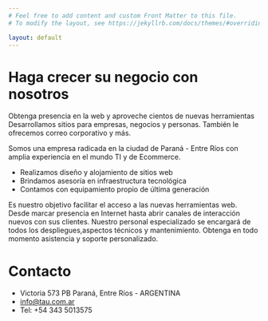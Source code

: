 ```yaml
---
# Feel free to add content and custom Front Matter to this file.
# To modify the layout, see https://jekyllrb.com/docs/themes/#overriding-theme-defaults

layout: default
---
```

# Haga crecer su negocio con nosotros

Obtenga presencia en la web y aproveche cientos de nuevas herramientas
Desarrollamos sitios para empresas, negocios y personas. También le ofrecemos correo corporativo y más.

Somos una empresa radicada en la ciudad de Paraná - Entre Ríos con amplia experiencia en el mundo TI y de Ecommerce. 

* Realizamos diseño y alojamiento de sitios web
* Brindamos asesoría en infraestructura tecnológica
* Contamos con equipamiento propio de última generación

Es nuestro objetivo facilitar el acceso a las nuevas herramientas web. Desde marcar presencia en Internet hasta abrir canales de interacción nuevos con sus clientes. Nuestro personal especializado se encargará de todos los despliegues,aspectos técnicos y mantenimiento. Obtenga en todo momento asistencia y soporte personalizado. 

# Contacto

* Victoria 573 PB Paraná, Entre Ríos - ARGENTINA
* info@tau.com.ar
* Tel: +54 343 5013575
